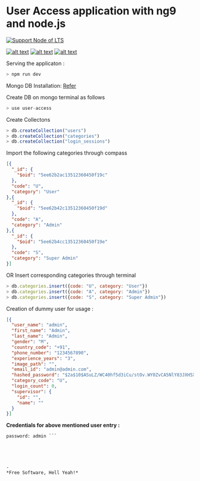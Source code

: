 # User Access application with ng9 and node.js

[![Support Node of LTS](https://img.shields.io/badge/node-LTS-brightgreen.svg)](https://nodejs.org/)

[![alt text][1.1]][1] [![alt text][2.1]][2] [![alt text][6.1]][6]

[1.1]: http://i.imgur.com/tXSoThF.png (gau_x3)
[2.1]: http://i.imgur.com/P3YfQoD.png (GauriKesavaKumar)
[6.1]: http://i.imgur.com/0o48UoR.png (gauriz)

[1]: https://twitter.com/gau_x3
[2]: https://www.facebook.com/GauriKesavaKumar
[6]: http://www.github.com/gauriz

Serving the applicaton :
```javascript
> npm run dev
```

Mongo DB Installation: [Refer](https://docs.mongodb.com/manual/tutorial/install-mongodb-on-windows/)

Create DB on mongo terminal as follows
```javascript
> use user-access
```

Create Collectons 
```javascript
> db.createCollection("users")
> db.createCollection("categories")
> db.createCollection("login_sessions")
```

Import the following categories through compass
```json
[{
  "_id": {
    "$oid": "5ee62b2ac13512360450f19c"
  },
  "code": "U",
  "category": "User"
},{
  "_id": {
    "$oid": "5ee62b42c13512360450f19d"
  },
  "code": "A",
  "category": "Admin"
},{
  "_id": {
    "$oid": "5ee62b4cc13512360450f19e"
  },
  "code": "S",
  "category": "Super Admin"
}]
```

OR Insert corresponding categories through terminal

```javascript
> db.categories.insert({code: "U", category: "User"})
> db.categories.insert({code: "A", category: "Admin"})
> db.categories.insert({code: "S", category: "Super Admin"})
```

Creation of dummy user for usage : 
```json
[{
  "user_name": "admin",
  "first_name": "Admin",
  "last_name": "Admin",
  "gender": "M",
  "country_code": "+91",
  "phone_number": "1234567890",
  "experience_years": "3",
  "image_path": "",
  "email_id": "admin@admin.com",
  "hashed_password": "$2a$10$ASuLZ/WC40hf5d3iCu/stOv.WY0ZvCA5NlY83JXH5XPfLsqzPg4F.",
  "category_code": "U",
  "login_count": 0,
  "supervisor": {
    "id": "",
    "name": ""
  }
}]
```

**Credentials for above mentioned user entry :**
``` username : admin
password: admin ```





-
*Free Software, Hell Yeah!*
